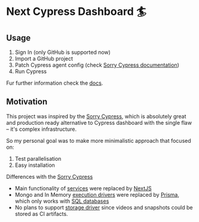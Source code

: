 # Next Cypress Dashboard 🏄

## Usage

1. Sign In (only GitHub is supported now)
2. Import a GitHub project
3. Patch Cypress agent config (check [Sorry Cypress documentation](https://sorry-cypress.dev/quickstart#reconfigure-cypress-agent))
4. Run Cypress

Fur further information check the [docs](/docs).

## Motivation

This project was inspired by the [Sorry Cypress](https://github.com/sorry-cypress/sorry-cypress),
which is absolutely great and production ready alternative to Cypress dashboard
with the single flaw – it's complex infrastructure.

So my personal goal was to make more minimalistic approach that focused on:

1. Test parallelisation
2. Easy installation

Differences with the [Sorry Cypress](https://github.com/sorry-cypress/sorry-cypress)

- Main functionality of [services](https://sorry-cypress.dev/terminology)
  were replaced by [NextJS](https://nextjs.org)
- Mongo and In Memory [execution drivers](https://sorry-cypress.dev/director/execution)
  were replaced by [Prisma](https://www.prisma.io/), which only works with
  [SQL databases](https://www.prisma.io/docs/reference/database-reference/supported-databases)
- No plans to support [storage driver](https://sorry-cypress.dev/director/storage)
  since videos and snapshots could be stored as CI artifacts.
